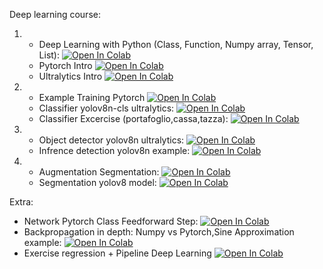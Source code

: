 Deep learning course:

1.
    * Deep Learning with Python (Class, Function, Numpy array, Tensor, List): [![Open In Colab](https://colab.research.google.com/assets/colab-badge.svg)](https://colab.research.google.com/github/manuelrucci7/deep-learning-course/blob/main/colab/Python_Recap.ipynb)
    * Pytorch Intro [![Open In Colab](https://colab.research.google.com/assets/colab-badge.svg)](https://colab.research.google.com/github/manuelrucci7/deep-learning-course/blob/main/colab/Pytorch_Intro.ipynb)
    * Ultralytics Intro [![Open In Colab](https://colab.research.google.com/assets/colab-badge.svg)](https://colab.research.google.com/github/manuelrucci7/deep-learning-course/blob/main/colab/Ultralytics_Intro.ipynb)

2. * Example Training Pytorch  [![Open In Colab](https://colab.research.google.com/assets/colab-badge.svg)](https://colab.research.google.com/github/manuelrucci7/deep-learning-course/blob/main/colab/TrainingPytorch.ipynb)
   * Classifier yolov8n-cls ultralytics: [![Open In Colab](https://colab.research.google.com/assets/colab-badge.svg)](https://colab.research.google.com/github/manuelrucci7/deep-learning-course/blob/main/colab/Ultralytics_Classifier.ipynb)
   * Classifier Excercise (portafoglio,cassa,tazza): [![Open In Colab](https://colab.research.google.com/assets/colab-badge.svg)](https://colab.research.google.com/github/manuelrucci7/deep-learning-course/blob/main/colab/Ultralytics_Classifier_Excercise.ipynb)

3. * Object detector yolov8n ultralytics: [![Open In Colab](https://colab.research.google.com/assets/colab-badge.svg)](https://colab.research.google.com/github/manuelrucci7/deep-learning-course/blob/main/colab/Ultralytics_Detection_Cloud_training.ipynb)
   * Infrence detection yolov8n example: [![Open In Colab](https://colab.research.google.com/assets/colab-badge.svg)](https://colab.research.google.com/github/manuelrucci7/deep-learning-course/blob/main/colab/Ultralytics_inference_detection.ipynb)

4. * Augmentation Segmentation: [![Open In Colab](https://colab.research.google.com/assets/colab-badge.svg)](https://colab.research.google.com/github/manuelrucci7/deep-learning-course/blob/main/colab/Ultralytics_Augmentation_Albumentation_Segmentation.ipynb)
   * Segmentation yolov8 model: [![Open In Colab](https://colab.research.google.com/assets/colab-badge.svg)](https://colab.research.google.com/github/manuelrucci7/deep-learning-course/blob/main/colab/Ultralytics_Custom_Detection_Example_Focus_on_Agumentation.ipynb)
   
   
Extra:
   * Network Pytorch Class Feedforward Step: [![Open In Colab](https://colab.research.google.com/assets/colab-badge.svg)](https://colab.research.google.com/github/manuelrucci7/deep-learning-course/blob/main/colab/NeuralNetPytorch.ipynb)
   * Backpropagation in depth: Numpy vs Pytorch,Sine Approximation example: [![Open In Colab](https://colab.research.google.com/assets/colab-badge.svg)](https://colab.research.google.com/github/manuelrucci7/deep-learning-course/blob/main/colab/NN_structure.ipynb)
   * Exercise regression + Pipeline Deep Learning [![Open In Colab](https://colab.research.google.com/assets/colab-badge.svg)](https://colab.research.google.com/github/manuelrucci7/deep-learning-course/blob/main/colab/Regressione.ipynb)


<!--
4. Understand Images, Convolution, DataLoader [![Open In Colab](https://colab.research.google.com/assets/colab-badge.svg)](https://colab.research.google.com/github/visiont3lab/deep-learning-course/blob/main/colab/Understand-Convolution-Dataloader.ipynb) 
Extra: Approfondimento in dettaglio  [![Open In Colab](https://colab.research.google.com/assets/colab-badge.svg)](https://colab.research.google.com/github/visiont3lab/deep-learning-course/blob/main/colab/Convolution.ipynb) 
5. Convolutional Neural Network Covid-19 Mask Classifier  [![Open In Colab](https://colab.research.google.com/assets/colab-badge.svg)](https://colab.research.google.com/github/visiont3lab/deep-learning-course/blob/main/colab/CovidMaskClassifier.ipynb) Convolutional Neural Network Covid-19 Mask Classifier  Class Example [![Open In Colab](https://colab.research.google.com/assets/colab-badge.svg)](https://colab.research.google.com/github/visiont3lab/deep-learning-course/blob/main/colab/ClassificationProblemClass.ipynb)
6. MR 3 ore: Transfer Learning Applied to Classification [![Open In Colab](https://colab.research.google.com/assets/colab-badge.svg)](https://colab.research.google.com/github/visiont3lab/deep-learning-course/blob/main/colab/TransferLearningBeesAnts.ipynb) Transfer Learning Notes [![Open In Colab](https://colab.research.google.com/assets/colab-badge.svg)](https://colab.research.google.com/github/visiont3lab/deep-learning-course/blob/main/colab/TransferLearningNotes.ipynb)
convnext_base transfer learning [![Open In Colab](https://colab.research.google.com/assets/colab-badge.svg)](https://colab.research.google.com/github/visiont3lab/deep-learning-course/blob/main/colab/TransferLearningBeesAntsExampleConvxnet.ipynb)
-->
